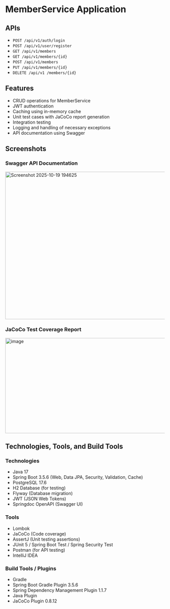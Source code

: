 # MemberService Application

## APIs
- `POST /api/v1/auth/login`
- `POST /api/v1/user/register`
- `GET /api/v1/members`
- `GET /api/v1/members/{id}`
- `POST /api/v1/members`
- `PUT /api/v1/members/{id}`
- `DELETE /api/v1 /members/{id}`

## Features
- CRUD operations for MemberService
- JWT authentication
- Caching using in-memory cache
- Unit test cases with JaCoCo report generation
- Integration testing
- Logging and handling of necessary exceptions
- API documentation using Swagger

## Screenshots

### Swagger API Documentation
<img width="760" height="466" alt="Screenshot 2025-10-19 194625" src="https://github.com/user-attachments/assets/9ad74be4-1dc0-483f-9eca-2b6453e59bec" />

### JaCoCo Test Coverage Report
<img width="953" height="301" alt="image" src="https://github.com/user-attachments/assets/03ef72bb-244f-481c-9e72-c3f8519dd1c8" />

## Technologies, Tools, and Build Tools

### Technologies
- Java 17  
- Spring Boot 3.5.6 (Web, Data JPA, Security, Validation, Cache)  
- PostgreSQL 17.6  
- H2 Database (for testing)  
- Flyway (Database migration)  
- JWT (JSON Web Tokens)  
- Springdoc OpenAPI (Swagger UI)  

### Tools
- Lombok  
- JaCoCo (Code coverage)  
- AssertJ (Unit testing assertions)  
- JUnit 5 / Spring Boot Test / Spring Security Test  
- Postman (for API testing)  
- IntelliJ IDEA  

### Build Tools / Plugins
- Gradle  
- Spring Boot Gradle Plugin 3.5.6  
- Spring Dependency Management Plugin 1.1.7  
- Java Plugin  
- JaCoCo Plugin 0.8.12  
